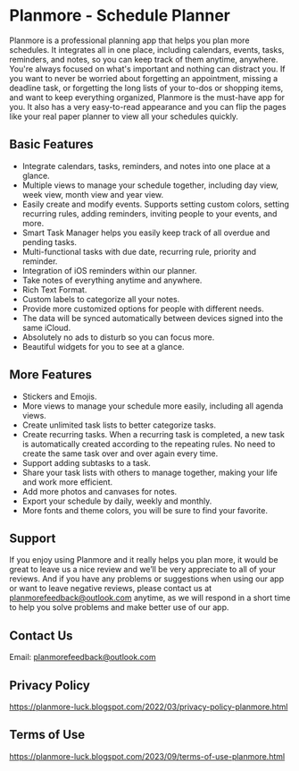 # Planmore - Schedule Planner

  Planmore is a professional planning app that helps you plan more schedules. It integrates all in one place, including calendars, events, tasks, reminders, and notes, so you can keep track of them anytime, anywhere. You're always focused on what's important and nothing can distract you. If you want to never be worried about forgetting an appointment, missing a deadline task, or forgetting the long lists of your to-dos or shopping items, and want to keep everything organized, Planmore is the must-have app for you. It also has a very easy-to-read appearance and you can flip the pages like your real paper planner to view all your schedules quickly.

## Basic Features
  - Integrate calendars, tasks, reminders, and notes into one place at a glance.
  - Multiple views to manage your schedule together, including day view, week view, month view and year view.
  - Easily create and modify events. Supports setting custom colors, setting recurring rules, adding reminders, inviting people to your events, and more.
  - Smart Task Manager helps you easily keep track of all overdue and pending tasks.
  - Multi-functional tasks with due date, recurring rule, priority and reminder.
  - Integration of iOS reminders within our planner.
  - Take notes of everything anytime and anywhere.
  - Rich Text Format.
  - Custom labels to categorize all your notes.
  - Provide more customized options for people with different needs.
  - The data will be synced automatically between devices signed into the same iCloud.
  - Absolutely no ads to disturb so you can focus more.
  - Beautiful widgets for you to see at a glance.
  
## More Features
  - Stickers and Emojis.
  - More views to manage your schedule more easily, including all agenda views.
  - Create unlimited task lists to better categorize tasks.
  - Create recurring tasks. When a recurring task is completed, a new task is automatically created according to the repeating rules. No need to create the same task over and over again every time.
  - Support adding subtasks to a task.
  - Share your task lists with others to manage together, making your life and work more efficient.
  - Add more photos and canvases for notes.
  - Export your schedule by daily, weekly and monthly.
  - More fonts and theme colors, you will be sure to find your favorite.

## Support
If you enjoy using Planmore and it really helps you plan more, it would be great to leave us a nice review and we’ll be very appreciate to all of your reviews. And if you have any problems or suggestions when using our app or want to leave negative reviews, please contact us at planmorefeedback@outlook.com anytime, as we will respond in a short time to help you solve problems and make better use of our app.

## Contact Us
Email: planmorefeedback@outlook.com

## Privacy Policy
https://planmore-luck.blogspot.com/2022/03/privacy-policy-planmore.html

## Terms of Use
https://planmore-luck.blogspot.com/2023/09/terms-of-use-planmore.html
